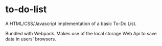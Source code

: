 # to-do-list
A HTML/CSS/Javascript implementation of a basic To-Do List.

Bundled with Webpack. Makes use of the local storage Web Api to save data in users' browsers.
